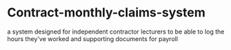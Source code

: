 # Contract-monthly-claims-system
a system designed for independent contractor lecturers to be able to log the hours they've worked and supporting documents for payroll
